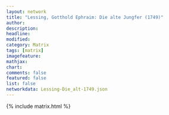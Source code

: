 ```yaml
---
layout: network
title: "Lessing, Gotthold Ephraim: Die alte Jungfer (1749)"
author:
description:
headline:
modified:
category: Matrix
tags: [matrix]
imagefeature: 
mathjax: 
chart: 
comments: false
featured: false
list: false
networkdata: Lessing-Die_alt-1749.json
---
```

{% include matrix.html %}
